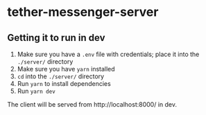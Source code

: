 # tether-messenger-server

## Getting it to run in dev

1. Make sure you have a `.env` file with credentials; place it into the `./server/` directory
2. Make sure you have `yarn` installed
3. `cd` into the `./server/` directory
4. Run `yarn` to install dependencies
5. Run `yarn dev`

The client will be served from http://localhost:8000/ in dev.

